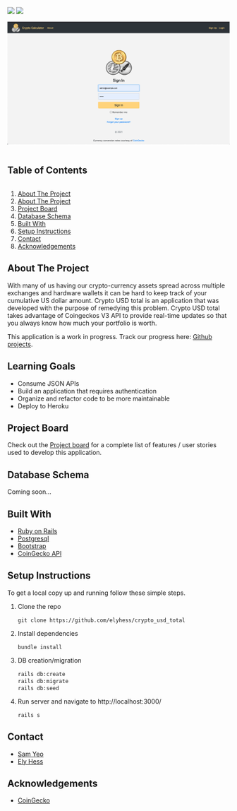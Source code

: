<!--
*** Thanks for checking out the Best-README-Template. If you have a suggestion
*** that would make this better, please fork the repo and create a pull request
*** or simply open an issue with the tag "enhancement".
*** Thanks again! Now go create something AMAZING! :D
***
***
***
*** To avoid retyping too much info. Do a search and replace for the following:
*** github_username, repo_name, twitter_handle, email, project_title, project_description
-->

<!-- Shields -->
![](https://img.shields.io/badge/Rails-5.2.4-informational?style=flat&logo=<LOGO_NAME>&logoColor=white&color=2bbc8a)
![](https://img.shields.io/badge/Ruby-2.5.3-orange)


![Crypto_USD_total](https://github.com/elyhess/crypto_usd_total/blob/main/banner.png)
<!-- TABLE OF CONTENTS -->
<summary><h2 style="display: inline-block">Table of Contents</h2></summary>
<ol>
  <li><a href="#about-the-project">About The Project</a>
  <li><a href="#learning-goals">About The Project</a>
  <li><a href="#project-board">Project Board</a></li>
  <li><a href="#database-schema">Database Schema</a></li>
  <li><a href="#built-with">Built With</a>
  <li><a href="#setup-instructions">Setup Instructions</a></li>
  <li><a href="#contact">Contact</a></li>
  <li><a href="#acknowledgements">Acknowledgements</a></li>
</ol>

<!-- ABOUT THE PROJECT -->
## About The Project

With many of us having our crypto-currency assets spread across multiple exchanges and hardware wallets it can be hard to keep track of your cumulative US dollar amount. Crypto USD total is an application that was developed with the purpose of remedying this problem. Crypto USD total takes advantage of Coingeckos V3 API to provide real-time updates so that you always know how much your portfolio is worth.

This application is a work in progress. Track our progress here: [Github projects](https://github.com/elyhess/crypto_usd_total/projects/1).

<!-- LEARNING GOALS -->
## Learning Goals

* Consume JSON APIs 
* Build an application that requires authentication
* Organize and refactor code to be more maintainable 
* Deploy to Heroku 

<!-- PROJECT BOARD -->
## Project Board
Check out the [Project board](https://github.com/elyhess/crypto_usd_total/projects/1) for a complete list of features / user stories used to develop this application.

<!-- DATABBASE SCHEMA -->
## Database Schema

Coming soon...

<!-- BUILT WITH -->
## Built With

* [Ruby on Rails](https://rubyonrails.org/)
* [Postgresql](https://www.postgresql.org/)
* [Bootstrap](https://getbootstrap.com/)
* [CoinGecko API](https://www.coingecko.com/api/documentations/v3)


<!-- SETUP INSTRUCTIONS -->
## Setup Instructions
To get a local copy up and running follow these simple steps.

1. Clone the repo
   ```
   git clone https://github.com/elyhess/crypto_usd_total
   ```
2. Install dependencies
   ```
   bundle install
   ```
3. DB creation/migration
   ```
   rails db:create
   rails db:migrate
   rails db:seed
   ```
4. Run server and navigate to http://localhost:3000/
   ```
   rails s
   ```

<!-- CONTACT -->
## Contact

* [Sam Yeo](https://github.com/SK-Sam) 
* [Ely Hess](https://github.com/elyhess)


<!-- ACKNOWLEDGEMENTS -->
## Acknowledgements

* [CoinGecko](https://www.coingecko.com/api/documentations/v3)
